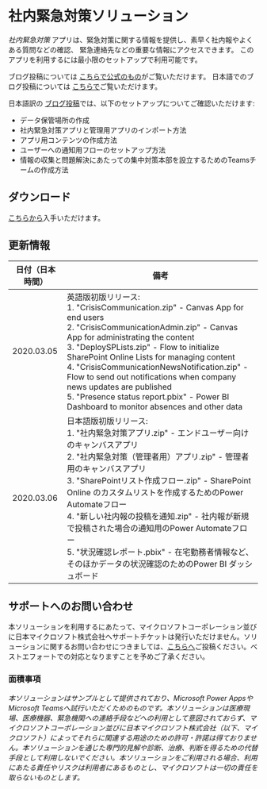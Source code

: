 # 社内緊急対策ソリューション
*社内緊急対策* アプリは、緊急対策に関する情報を提供し、素早く社内報やよくある質問などの確認、
緊急連絡先などの重要な情報にアクセスできます。
このアプリを利用するには最小限のセットアップで利用可能です。

ブログ投稿については [こちらで公式のもの](https://powerapps.microsoft.com/en-us/blog/crisis-communication-a-power-platform-template/)がご覧いただけます。
日本語でのブログ投稿については [こちらで](https://memo.tyoshida.me/power-platform/powerapps/crisis-communication-template-released)ご覧いただけます。

日本語訳の [ブログ投稿](https://memo.tyoshida.me/power-platform/powerapps/crisis-communication-template-released)では、以下のセットアップについてご確認いただけます:
- データ保管場所の作成
- 社内緊急対策アプリと管理用アプリのインポート方法
- アプリ用コンテンツの作成方法
- ユーザーへの通知用フローのセットアップ方法
- 情報の収集と問題解決にあたっての集中対策本部を設立するためのTeamsチームの作成方法

## ダウンロード
[こちらから](https://github.com/taiki-yoshida/powerplatform/blob/master/PowerApps/CrisisCommunicationJP/CrisisCommunicationJP.zip)入手いただけます。

## 更新情報
日付（日本時間） | 備考
-|-
2020.03.05 | 英語版初版リリース: <br>1. "CrisisCommunication.zip" - Canvas App for end users<br>2. "CrisisCommunicationAdmin.zip" - Canvas App for administrating the content <br>3. "DeploySPLists.zip" - Flow to initialize SharePoint Online Lists for managing content <br>4. "CrisisCommunicationNewsNotification.zip" - Flow to send out notifications when company news updates are published <br>5. "Presence status report.pbix" - Power BI Dashboard to monitor absences and other data
2020.03.06 | 日本語版初版リリース: <br>1. "社内緊急対策アプリ.zip" - エンドユーザー向けのキャンバスアプリ<br>2. "社内緊急対策（管理者用）アプリ.zip" - 管理者用のキャンバスアプリ <br>3. "SharePointリスト作成フロー.zip" - SharePoint Online のカスタムリストを作成するためのPower Automateフロー <br>4. "新しい社内報の投稿を通知.zip" - 社内報が新規で投稿された場合の通知用のPower Automateフロー <br>5. "状況確認レポート.pbix" - 在宅勤務者情報など、そのほかデータの状況確認のためのPower BI ダッシュボード

## サポートへのお問い合わせ
本ソリューションを利用するにあたって、マイクロソフトコーポレーション並びに日本マイクロソフト株式会社へサポートチケットは発行いただけません。ソリューションに関するお問い合わせにつきましては、[こちらへ](https://github.com/microsoft/powerapps-tools/issues/new?assignees=denisem-msft&labels=crisiscommapp&template=-crisis-communication-app--bug-report.md&title=%5BBUG%5D%3A+issue+title)ご投稿ください。ベストエフォートでの対応となりますことを予めご了承ください。

### 面積事項
*本ソリューションはサンプルとして提供されており、Microsoft Power AppsやMicrosoft Teamsへ試行いただくためのものです。本ソリューションは医療現場、医療機器、緊急機関への連絡手段などへの利用として意図されておらず、マイクロソフトコーポレーション並びに日本マイクロソフト株式会社（以下、マイクロソフト）によってそれらに関連する用途のための許可・許諾は得ておりません。本ソリューションを通じた専門的見解や診断、治療、判断を得るための代替手段として利用しないでください。本ソリューションをご利用される場合、利用にあたる責任やリスクは利用者にあるものとし、マイクロソフトは一切の責任を取らないものとします。*
